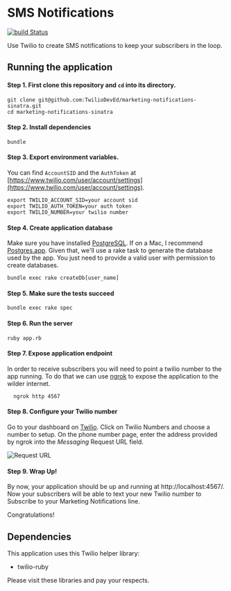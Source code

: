 # SMS Notifications
[![build Status](https://travis-ci.org/TwilioDevEd/marketing-notifications-sinatra.svg?branch=master)](https://travis-ci.org/TwilioDevEd/marketing-notifications-sinatra)

Use Twilio to create SMS notifications to keep your subscribers in the loop.

## Running the application

#### Step 1. First clone this repository and `cd` into its directory.
```
git clone git@github.com:TwilioDevEd/marketing-notifications-sinatra.git
cd marketing-notifications-sinatra
```

#### Step 2. Install dependencies 
```
bundle
```

#### Step 3. Export environment variables. 

You can find `AccountSID` and the `AuthToken` at [https://www.twilio.com/user/account/settings](https://www.twilio.com/user/account/settings).
```
export TWILIO_ACCOUNT_SID=your account sid
export TWILIO_AUTH_TOKEN=your auth token
export TWILIO_NUMBER=your twilio number
```

#### Step 4. Create application database
Make sure you have installed [PostgreSQL](http://www.postgresql.org/). If on a Mac, I recommend [Postgres.app](http://postgresapp.com). Given that, we'll use a rake task to generate the database used by the app. You just need to provide a valid user with permission to create databases.
```
bundle exec rake createDb[user_name]
``` 

#### Step 5. Make sure the tests succeed
```
bundle exec rake spec
```

#### Step 6. Run the server
```
ruby app.rb
```

#### Step 7. Expose application endpoint
In order to receive subscribers you will need to point a twilio number to the app running. To do that we can use [ngrok](https://ngrok.com/) to expose the application
to the wilder internet.
```
  ngrok http 4567
```

#### Step 8. Configure your Twilio number
Go to your dashboard on [Twilio](https://www.twilio.com/user/account/phone-numbers/incoming). Click on Twilio Numbers and choose a number to setup.
On the phone number page, enter the address provided by ngrok into the _Messaging_ Request URL field.

![Request URL](http://howtodocs.s3.amazonaws.com/setup-twilio-number.png)

#### Step 9. Wrap Up!
By now, your application should be up and running at http://localhost:4567/. Now your subscribers will be able to 
text your new Twilio number to Subscribe to your Marketing Notifications line.

Congratulations!

## Dependencies

This application uses this Twilio helper library:
* twilio-ruby

Please visit these libraries and pay your respects.
